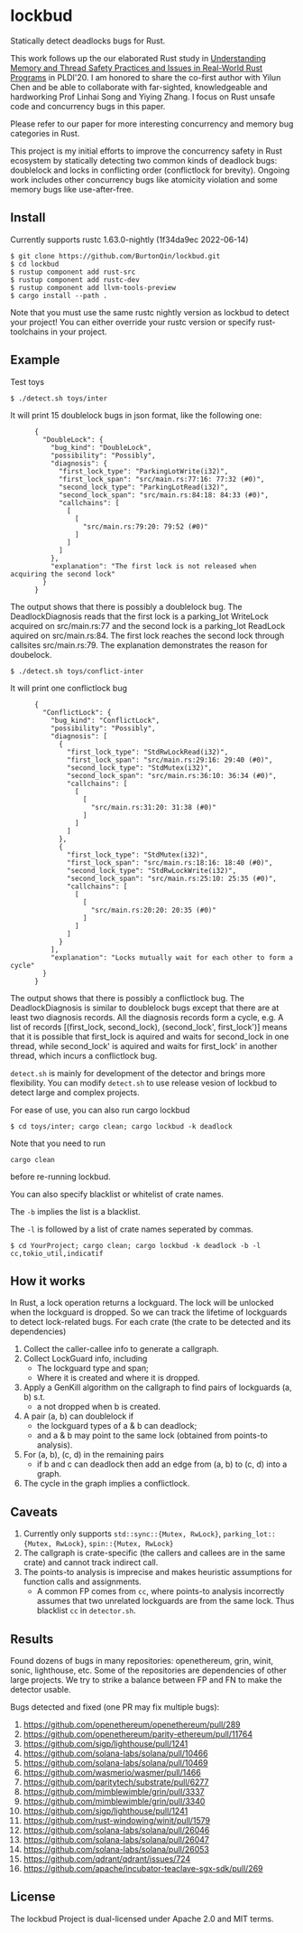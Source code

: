 # lockbud
Statically detect deadlocks bugs for Rust.

This work follows up the our elaborated Rust study in [Understanding Memory and Thread Safety Practices and Issues in Real-World Rust Programs](https://songlh.github.io/paper/rust-study.pdf) in PLDI'20.
I am honored to share the co-first author with Yilun Chen and be able to collaborate with far-sighted, knowledgeable and hardworking Prof Linhai Song and Yiying Zhang.
I focus on Rust unsafe code and concurrency bugs in this paper.

Please refer to our paper for more interesting concurrency and memory bug categories in Rust.

This project is my initial efforts to improve the concurrency safety in Rust ecosystem by statically detecting two common kinds of deadlock bugs:
doublelock and locks in conflicting order (conflictlock for brevity).
Ongoing work includes other concurrency bugs like atomicity violation and some memory bugs like use-after-free.

## Install
Currently supports rustc 1.63.0-nightly (1f34da9ec 2022-06-14)
```
$ git clone https://github.com/BurtonQin/lockbud.git
$ cd lockbud
$ rustup component add rust-src
$ rustup component add rustc-dev
$ rustup component add llvm-tools-preview
$ cargo install --path .
```

Note that you must use the same rustc nightly version as lockbud to detect your project!
You can either override your rustc version or specify rust-toolchains in your project.

## Example
Test toys
```
$ ./detect.sh toys/inter
```
It will print 15 doublelock bugs in json format, like the following one:

```
      {
        "DoubleLock": {
          "bug_kind": "DoubleLock",
          "possibility": "Possibly",
          "diagnosis": {
            "first_lock_type": "ParkingLotWrite(i32)",
            "first_lock_span": "src/main.rs:77:16: 77:32 (#0)",
            "second_lock_type": "ParkingLotRead(i32)",
            "second_lock_span": "src/main.rs:84:18: 84:33 (#0)",
            "callchains": [
              [
                [
                  "src/main.rs:79:20: 79:52 (#0)"
                ]
              ]
            ]
          },
          "explanation": "The first lock is not released when acquiring the second lock"
        }
      }
```

The output shows that there is possibly a doublelock bug. The DeadlockDiagnosis reads that the first lock is a parking_lot WriteLock acquired on src/main.rs:77 and the second lock is a parking_lot ReadLock aquired on src/main.rs:84. The first lock reaches the second lock through callsites src/main.rs:79. The explanation demonstrates the reason for doubelock.

```
$ ./detect.sh toys/conflict-inter
```
It will print one conflictlock bug

```
      {
        "ConflictLock": {
          "bug_kind": "ConflictLock",
          "possibility": "Possibly",
          "diagnosis": [
            {
              "first_lock_type": "StdRwLockRead(i32)",
              "first_lock_span": "src/main.rs:29:16: 29:40 (#0)",
              "second_lock_type": "StdMutex(i32)",
              "second_lock_span": "src/main.rs:36:10: 36:34 (#0)",
              "callchains": [
                [
                  [
                    "src/main.rs:31:20: 31:38 (#0)"
                  ]
                ]
              ]
            },
            {
              "first_lock_type": "StdMutex(i32)",
              "first_lock_span": "src/main.rs:18:16: 18:40 (#0)",
              "second_lock_type": "StdRwLockWrite(i32)",
              "second_lock_span": "src/main.rs:25:10: 25:35 (#0)",
              "callchains": [
                [
                  [
                    "src/main.rs:20:20: 20:35 (#0)"
                  ]
                ]
              ]
            }
          ],
          "explanation": "Locks mutually wait for each other to form a cycle"
        }
      }
```

The output shows that there is possibly a conflictlock bug. The DeadlockDiagnosis is similar to doublelock bugs except that there are at least two diagnosis records. All the diagnosis records form a cycle, e.g. A list of records [(first_lock, second_lock), (second_lock', first_lock')] means that it is possible that first_lock is aquired and waits for second_lock in one thread, while second_lock' is aquired and waits for first_lock' in another thread, which incurs a conflictlock bug.

`detect.sh` is mainly for development of the detector and brings more flexibility.
You can modify `detect.sh` to use release vesion of lockbud to detect large and complex projects.

For ease of use, you can also run cargo lockbud
```
$ cd toys/inter; cargo clean; cargo lockbud -k deadlock
```
Note that you need to run
```
cargo clean
```
before re-running lockbud.

You can also specify blacklist or whitelist of crate names.

The `-b` implies the list is a blacklist.

The `-l` is followed by a list of crate names seperated by commas.
```
$ cd YourProject; cargo clean; cargo lockbud -k deadlock -b -l cc,tokio_util,indicatif
```

## How it works
In Rust, a lock operation returns a lockguard. The lock will be unlocked when the lockguard is dropped.
So we can track the lifetime of lockguards to detect lock-related bugs.
For each crate (the crate to be detected and its dependencies)
1. Collect the caller-callee info to generate a callgraph.
2. Collect LockGuard info, including
   - The lockguard type and span;
   - Where it is created and where it is dropped.
3. Apply a GenKill algorithm on the callgraph to find pairs of lockguards (a, b) s.t.
   - a not dropped when b is created.
4. A pair (a, b) can doublelock if
   - the lockguard types of a & b can deadlock;
   - and a & b may point to the same lock (obtained from points-to analysis).
5. For (a, b), (c, d) in the remaining pairs
   - if b and c can deadlock then add an edge from (a, b) to (c, d) into a graph.
6. The cycle in the graph implies a conflictlock.

## Caveats
1. Currently only supports `std::sync::{Mutex, RwLock}`, `parking_lot::{Mutex, RwLock}`, `spin::{Mutex, RwLock}`
2. The callgraph is crate-specific (the callers and callees are in the same crate) and cannot track indirect call.
3. The points-to analysis is imprecise and makes heuristic assumptions for function calls and assignments.
   - A common FP comes from `cc`, where points-to analysis incorrectly assumes that two unrelated lockguards are from the same lock. Thus blacklist `cc` in `detector.sh`.

## Results
Found dozens of bugs in many repositories: openethereum, grin, winit, sonic, lighthouse, etc.
Some of the repositories are dependencies of other large projects.
We try to strike a balance between FP and FN to make the detector usable.

Bugs detected and fixed (one PR may fix multiple bugs):

1. https://github.com/openethereum/openethereum/pull/289
2. https://github.com/openethereum/parity-ethereum/pull/11764
3. https://github.com/sigp/lighthouse/pull/1241
4. https://github.com/solana-labs/solana/pull/10466
5. https://github.com/solana-labs/solana/pull/10469
6. https://github.com/wasmerio/wasmer/pull/1466
7. https://github.com/paritytech/substrate/pull/6277
8. https://github.com/mimblewimble/grin/pull/3337
9. https://github.com/mimblewimble/grin/pull/3340
10. https://github.com/sigp/lighthouse/pull/1241
11. https://github.com/rust-windowing/winit/pull/1579
12. https://github.com/solana-labs/solana/pull/26046
13. https://github.com/solana-labs/solana/pull/26047
14. https://github.com/solana-labs/solana/pull/26053
15. https://github.com/qdrant/qdrant/issues/724
16. https://github.com/apache/incubator-teaclave-sgx-sdk/pull/269

## License
The lockbud Project is dual-licensed under Apache 2.0 and MIT terms.
